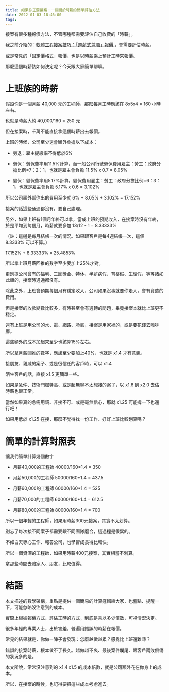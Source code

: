 ```yaml
---
title: 如果你正要接案：一個關於時薪的簡單評估方法
date: 2022-01-03 18:46:00
tags:
---
```

接案有很多種報價方法，不管哪種都需要評估自己收費的「時薪」。

我之前介紹的：[軟體工程接案技巧：「週薪式兼職」報價
](https://dev.turn.tw/2022/01/03/tips-on-freelance-software-projects-pricing-part-time-weekly/)，會需要評估時薪。

或是常見的「固定價格式」報價，也是以時薪乘上預計工時來報價。

那麼這個時薪該如何決定呢？今天跟大家簡單聊聊。

# 上班族的時薪

假設你是一個月薪 40,000 元的工程師，那麼每月工時應該在 8x5x4 = 160 小時左右。

也就是時薪大約 40,000/160 = 250 元

但在接案時，千萬不能直接拿這個時薪出去報價。

上班的時候，公司至少還會額外負擔以下成本：

- 勞退：雇主提繳率不得低於6%

- 勞保：勞保費率用11.5%計算，而一般公司行號勞保費用雇主：勞工：政府分擔比例=7：2：1，也就是雇主會負擔 11.5% x 0.7 = 8.05%

- 健保：健保費率用5.17%計算，健保費用雇主：勞工：政府分擔比例=6：3：1，也就是雇主會負擔 5.17% x 0.6 = 3.102%

所以公司額外幫你出的費用至少就 6% + 8.05% + 3.102% = 17.152%

接案的話這些通通都沒有，要自己處理。

另外，如果上班有1個月年終可以拿，當成上班的預期收入，在接案時沒有年終，於是平均到每個月，時薪就要多加 13/12 - 1 = 8.33333%

（註：這邊是每月結帳一次的情況。如果跟客戶是每4週結帳一次，這個 8.3333% 可以不算。）

17.152% + 8.33333% = 25.4853%

所以拿上班月薪回推的數字至少要加上25%才對。

更別提公司會有的福利、三節獎金、特休、半薪病假、育嬰假、生理假，等等諸如此類的，接案時通通都沒有。

除此之外，上班會預期每個月有穩定收入，公司如果沒事就要你走人，會有資遣的費用。

但是接案的收款變數比較多，有時甚至會有週轉的問題，畢竟接案本就比上班更不穩定。

還有上班是用公司的水、電、網路、冷氣，接案是用家裡的，或是要花錢去咖啡廳。

這些額外的成本加起來至少也該算15%左右。

所以拿月薪回推的數字，應該至少要加上40%，也就是 x1.4 才有意義。

接朋友、親戚的案子、或是很信任的客戶時，可以 x1.4

陌生客戶的話，直接 x1.5 更簡單一些。

如果是急件、技術門檻特高、或是超無聊不太想接的案子，以 x1.6 到 x2.0 去估時薪也很正常。

當然如果真的急需用錢、非接不可、或是毫無信心，那就 x1.25 可能撐一下也還行吧！

如果用低於 x1.25 在接，那麼不覺得找一份工作、好好上班比較划算嗎？

# 簡單的計算對照表

讓我們簡單計算幾個數字

- 月薪40,000的工程師 40000/160*1.4 = 350

- 月薪50,000的工程師 50000/160*1.4 = 437.5

- 月薪60,000的工程師 60000/160*1.4 = 525

- 月薪70,000的工程師 60000/160*1.4 = 612.5

- 月薪80,000的工程師 80000/160*1.4 = 700

所以一個年輕的工程師，如果用時薪300元接案，其實不太划算。

別忘了每次接不同案子都需要跟不同團隊磨合，這過程是很累的。

不如白天專心工作、報答公司，也學習成長得比較快。

所以一個資深的工程師，如果用時薪400元接案，其實相當不划算。

拿那些時間去陪家人、朋友，比較值得。

# 結語

本文描述的數學架構，重點是提供一個簡易的計算邏輯給大家，也盤點、提醒一下，可能忽略沒注意到的成本。

實際上根據報價方式、評估工時的方式，到底是乘以多少倍數，可視情況決定。

很多年輕的專業人士，出於害羞，普遍用錯誤的時薪在報價。

常見的結果就是，你做一陣子會發現：怎麼越做越累？感覺比上班還難賺？

錯誤的接案時薪，根本做不了長久。越做越不爽、最後案件爛尾、跟客戶兩敗俱傷的狀況多的是。

本文所說，常常沒注意到的 x1.4 x1.5 的成本倍數，就是公司額外花在你身上的成本。

所以，在接案的時候，也記得要把這些成本考慮進去。
